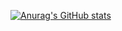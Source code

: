 [![Anurag's GitHub stats](https://github-readme-stats.vercel.app/api?username=SanskariWolf)](https://github.com/anuraghazra/github-readme-stats)
